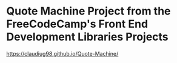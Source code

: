 # Quote Machine Project from the FreeCodeCamp's Front End Development Libraries Projects

https://claudiug98.github.io/Quote-Machine/

